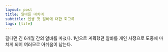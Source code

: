 ```yaml
---
layout: post
title: 알바를 마치며
subtitle: 인생 첫 알바에 대한 회고록
tags: [life]
---
```


길다면 긴 6개월 간의 알바를 마쳤다. 1년으로 계획했던 알바를 개인 사정으로 도중에 마치게 되어 여러모로 아쉬움이 남는다.
